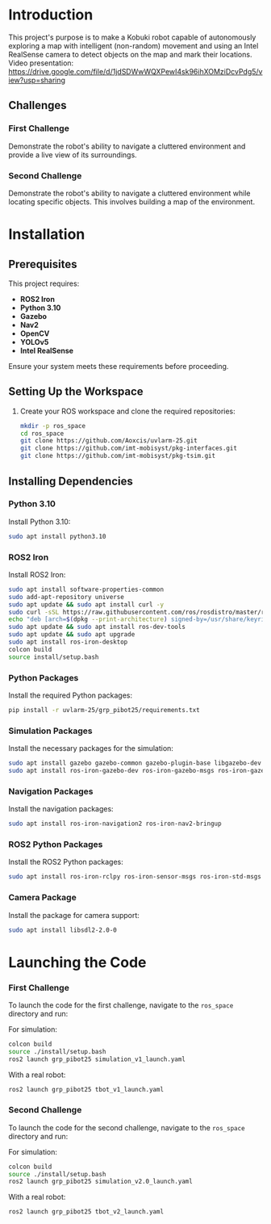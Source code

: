 
# Introduction

This project's purpose is to make a Kobuki robot capable of autonomously exploring a map with intelligent (non-random) movement and using an Intel RealSense camera to detect objects on the map and mark their locations.
Video presentation: https://drive.google.com/file/d/1jdSDWwWQXPewI4sk96ihXOMziDcvPdg5/view?usp=sharing

## Challenges

### First Challenge

Demonstrate the robot's ability to navigate a cluttered environment and provide a live view of its surroundings.

### Second Challenge

Demonstrate the robot's ability to navigate a cluttered environment while locating specific objects. This involves building a map of the environment.

# Installation
<!-- 
## Automatic Installation

To automatically install all the necessary dependencies and clone the required repositories, run the provided `install.sh` script:
```bash
chmod +x install.sh
./install.sh
```

## Manual Installation -->
## Prerequisites

This project requires:

- **ROS2 Iron**
- **Python 3.10**
- **Gazebo**
- **Nav2**
- **OpenCV**
- **YOLOv5**
- **Intel RealSense**

Ensure your system meets these requirements before proceeding.

## Setting Up the Workspace

1. Create your ROS workspace and clone the required repositories:
   ```bash
   mkdir -p ros_space
   cd ros_space
   git clone https://github.com/Aoxcis/uvlarm-25.git
   git clone https://github.com/imt-mobisyst/pkg-interfaces.git
   git clone https://github.com/imt-mobisyst/pkg-tsim.git
   ```

## Installing Dependencies

### Python 3.10

Install Python 3.10:

```bash
sudo apt install python3.10
```

### ROS2 Iron

Install ROS2 Iron:

```bash
sudo apt install software-properties-common
sudo add-apt-repository universe
sudo apt update && sudo apt install curl -y
sudo curl -sSL https://raw.githubusercontent.com/ros/rosdistro/master/ros.key -o /usr/share/keyrings/ros-archive-keyring.gpg
echo "deb [arch=$(dpkg --print-architecture) signed-by=/usr/share/keyrings/ros-archive-keyring.gpg] http://packages.ros.org/ros2/ubuntu $(. /etc/os-release && echo $UBUNTU_CODENAME) main" | sudo tee /etc/apt/sources.list.d/ros2.list > /dev/null
sudo apt update && sudo apt install ros-dev-tools
sudo apt update && sudo apt upgrade
sudo apt install ros-iron-desktop
colcon build
source install/setup.bash
```

### Python Packages

Install the required Python packages:

```bash
pip install -r uvlarm-25/grp_pibot25/requirements.txt
```

### Simulation Packages

Install the necessary packages for the simulation:

```bash
sudo apt install gazebo gazebo-common gazebo-plugin-base libgazebo-dev libgazebo11:amd64
sudo apt install ros-iron-gazebo-dev ros-iron-gazebo-msgs ros-iron-gazebo-plugins ros-iron-gazebo-ros ros-iron-gazebo-ros-pkgs ros-iron-turtlebot3-gazebo
```

### Navigation Packages

Install the navigation packages:

```bash
sudo apt install ros-iron-navigation2 ros-iron-nav2-bringup
```

### ROS2 Python Packages

Install the ROS2 Python packages:

```bash
sudo apt install ros-iron-rclpy ros-iron-sensor-msgs ros-iron-std-msgs ros-iron-cv-bridge
```

### Camera Package

Install the package for camera support:

```bash
sudo apt install libsdl2-2.0-0
```

# Launching the Code

### First Challenge

To launch the code for the first challenge, navigate to the `ros_space` directory and run:

For simulation:

```bash
colcon build
source ./install/setup.bash
ros2 launch grp_pibot25 simulation_v1_launch.yaml
```

With a real robot:

```bash
ros2 launch grp_pibot25 tbot_v1_launch.yaml
```

### Second Challenge

To launch the code for the second challenge, navigate to the `ros_space` directory and run:

For simulation:

```bash
colcon build
source ./install/setup.bash
ros2 launch grp_pibot25 simulation_v2.0_launch.yaml
```

With a real robot:

```bash
ros2 launch grp_pibot25 tbot_v2_launch.yaml
```